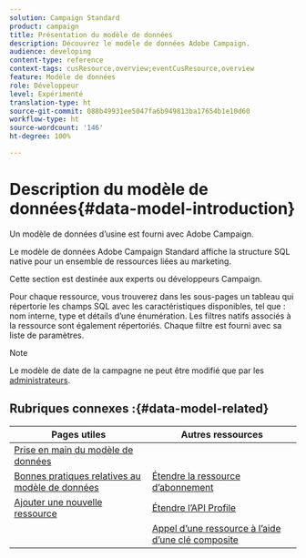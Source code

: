 ```yaml
---
solution: Campaign Standard
product: campaign
title: Présentation du modèle de données
description: Découvrez le modèle de données Adobe Campaign.
audience: developing
content-type: reference
context-tags: cusResource,overview;eventCusResource,overview
feature: Modèle de données
role: Développeur
level: Expérimenté
translation-type: ht
source-git-commit: 088b49931ee5047fa6b949813ba17654b1e10d60
workflow-type: ht
source-wordcount: '146'
ht-degree: 100%

---
```



# Description du modèle de données{#data-model-introduction}

Un modèle de données d’usine est fourni avec Adobe Campaign.

Le modèle de données Adobe Campaign Standard affiche la structure SQL native pour un ensemble de ressources liées au marketing.

Cette section est destinée aux experts ou développeurs Campaign.

Pour chaque ressource, vous trouverez dans les sous-pages un tableau qui répertorie les champs SQL avec les caractéristiques disponibles, tel que : nom interne, type et détails d’une énumération. Les filtres natifs associés à la ressource sont également répertoriés. Chaque filtre est fourni avec sa liste de paramètres.

>[!NOTE]
>Le modèle de date de la campagne ne peut être modifié que par les [administrateurs](../../administration/using/users-management.md#functional-administrators).

## Rubriques connexes :{#data-model-related}

| Pages utiles | Autres ressources |
|---|---|
| [Prise en main du modèle de données](data-model-concepts.md) | [](extending-the-profile-resource-with-a-new-field.md) |
| [Bonnes pratiques relatives au modèle de données](data-model-best-practices.md) | [Étendre la ressource d’abonnement](extending-the-subscriptions-to-an-application-resource.md) |
| [Ajouter une nouvelle ressource](key-steps-to-add-a-resource.md) | [Étendre l’API Profile](about-extending-the-api.md) |
| [](creating-or-extending-the-resource.md) | [Appel d’une ressource à l’aide d’une clé composite](uc-calling-resource-id-key.md) |
